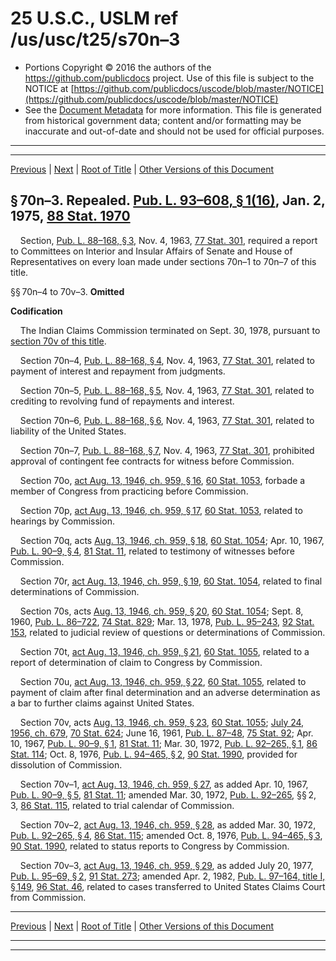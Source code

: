 ---
---

# 25 U.S.C., USLM ref /us/usc/t25/s70n–3

* Portions Copyright © 2016 the authors of the https://github.com/publicdocs project.
  Use of this file is subject to the NOTICE at [https://github.com/publicdocs/uscode/blob/master/NOTICE](https://github.com/publicdocs/uscode/blob/master/NOTICE)
* See the [Document Metadata](././../../../..//README.md) for more information.
  This file is generated from historical government data; content and/or formatting may be inaccurate and out-of-date and should not be used for official purposes.

----------
----------

[Previous](./../../../..//us/usc/t25/ch2A/m__us_usc_t25_ch2A.md) | [Next](./../../../..//us/usc/t25/ch2A/m__us_usc_t25_s70w.md) | [Root of Title](./../../../../) | [Other Versions of this Document](https://publicdocs.github.io/go/links?ns=uslm&ref=%2Fus%2Fusc%2Ft25%2Fs70n%E2%80%933)

## § 70n–3. Repealed. [Pub. L. 93–608, § 1(16)][/us/pl/93/608/s1/16], Jan. 2, 1975, [88 Stat. 1970][/us/stat/88/1970]

    Section, [Pub. L. 88–168, § 3][/us/pl/88/168/s3], Nov. 4, 1963, [77 Stat. 301][/us/stat/77/301], required a report to Committees on Interior and Insular Affairs of Senate and House of Representatives on every loan made under sections 70n–1 to 70n–7 of this title.

§§ 70n–4 to 70v–3. __Omitted__ 

 __Codification__ 

    The Indian Claims Commission terminated on Sept. 30, 1978, pursuant to [section 70v of this title][/us/usc/t25/s70v].

    Section 70n–4, [Pub. L. 88–168, § 4][/us/pl/88/168/s4], Nov. 4, 1963, [77 Stat. 301][/us/stat/77/301], related to payment of interest and repayment from judgments.

    Section 70n–5, [Pub. L. 88–168, § 5][/us/pl/88/168/s5], Nov. 4, 1963, [77 Stat. 301][/us/stat/77/301], related to crediting to revolving fund of repayments and interest.

    Section 70n–6, [Pub. L. 88–168, § 6][/us/pl/88/168/s6], Nov. 4, 1963, [77 Stat. 301][/us/stat/77/301], related to liability of the United States.

    Section 70n–7, [Pub. L. 88–168, § 7][/us/pl/88/168/s7], Nov. 4, 1963, [77 Stat. 301][/us/stat/77/301], prohibited approval of contingent fee contracts for witness before Commission.

    Section 70o, [act Aug. 13, 1946, ch. 959, § 16][/us/act/1946-08-13/ch959/s16], [60 Stat. 1053][/us/stat/60/1053], forbade a member of Congress from practicing before Commission.

    Section 70p, [act Aug. 13, 1946, ch. 959, § 17][/us/act/1946-08-13/ch959/s17], [60 Stat. 1053][/us/stat/60/1053], related to hearings by Commission.

    Section 70q, acts [Aug. 13, 1946, ch. 959, § 18][/us/act/1946-08-13/ch959/s18], [60 Stat. 1054][/us/stat/60/1054]; Apr. 10, 1967, [Pub. L. 90–9, § 4][/us/pl/90/9/s4], [81 Stat. 11][/us/stat/81/11], related to testimony of witnesses before Commission.

    Section 70r, [act Aug. 13, 1946, ch. 959, § 19][/us/act/1946-08-13/ch959/s19], [60 Stat. 1054][/us/stat/60/1054], related to final determinations of Commission.

    Section 70s, acts [Aug. 13, 1946, ch. 959, § 20][/us/act/1946-08-13/ch959/s20], [60 Stat. 1054][/us/stat/60/1054]; Sept. 8, 1960, [Pub. L. 86–722][/us/pl/86/722], [74 Stat. 829][/us/stat/74/829]; Mar. 13, 1978, [Pub. L. 95–243][/us/pl/95/243], [92 Stat. 153][/us/stat/92/153], related to judicial review of questions or determinations of Commission.

    Section 70t, [act Aug. 13, 1946, ch. 959, § 21][/us/act/1946-08-13/ch959/s21], [60 Stat. 1055][/us/stat/60/1055], related to a report of determination of claim to Congress by Commission.

    Section 70u, [act Aug. 13, 1946, ch. 959, § 22][/us/act/1946-08-13/ch959/s22], [60 Stat. 1055][/us/stat/60/1055], related to payment of claim after final determination and an adverse determination as a bar to further claims against United States.

    Section 70v, acts [Aug. 13, 1946, ch. 959, § 23][/us/act/1946-08-13/ch959/s23], [60 Stat. 1055][/us/stat/60/1055]; [July 24, 1956, ch. 679][/us/act/1956-07-24/ch679], [70 Stat. 624][/us/stat/70/624]; June 16, 1961, [Pub. L. 87–48][/us/pl/87/48], [75 Stat. 92][/us/stat/75/92]; Apr. 10, 1967, [Pub. L. 90–9, § 1][/us/pl/90/9/s1], [81 Stat. 11][/us/stat/81/11]; Mar. 30, 1972, [Pub. L. 92–265, § 1][/us/pl/92/265/s1], [86 Stat. 114][/us/stat/86/114]; Oct. 8, 1976, [Pub. L. 94–465, § 2][/us/pl/94/465/s2], [90 Stat. 1990][/us/stat/90/1990], provided for dissolution of Commission.

    Section 70v–1, [act Aug. 13, 1946, ch. 959, § 27][/us/act/1946-08-13/ch959/s27], as added Apr. 10, 1967, [Pub. L. 90–9, § 5][/us/pl/90/9/s5], [81 Stat. 11][/us/stat/81/11]; amended Mar. 30, 1972, [Pub. L. 92–265][/us/pl/92/265], §§ 2, 3, [86 Stat. 115][/us/stat/86/115], related to trial calendar of Commission.

    Section 70v–2, [act Aug. 13, 1946, ch. 959, § 28][/us/act/1946-08-13/ch959/s28], as added Mar. 30, 1972, [Pub. L. 92–265, § 4][/us/pl/92/265/s4], [86 Stat. 115][/us/stat/86/115]; amended Oct. 8, 1976, [Pub. L. 94–465, § 3][/us/pl/94/465/s3], [90 Stat. 1990][/us/stat/90/1990], related to status reports to Congress by Commission.

    Section 70v–3, [act Aug. 13, 1946, ch. 959, § 29][/us/act/1946-08-13/ch959/s29], as added July 20, 1977, [Pub. L. 95–69, § 2][/us/pl/95/69/s2], [91 Stat. 273][/us/stat/91/273]; amended Apr. 2, 1982, [Pub. L. 97–164, title I, § 149][/us/pl/97/164/s149], [96 Stat. 46][/us/stat/96/46], related to cases transferred to United States Claims Court from Commission.

----------

[Previous](./../../../..//us/usc/t25/ch2A/m__us_usc_t25_ch2A.md) | [Next](./../../../..//us/usc/t25/ch2A/m__us_usc_t25_s70w.md) | [Root of Title](./../../../../) | [Other Versions of this Document](https://publicdocs.github.io/go/links?ns=uslm&ref=%2Fus%2Fusc%2Ft25%2Fs70n%E2%80%933)

----------
----------

[/us/pl/93/608/s1/16]: https://publicdocs.github.io/go/links?ns=uslm&ref=%2Fus%2Fpl%2F93%2F608%2Fs1%2F16
[/us/stat/88/1970]: https://publicdocs.github.io/go/links?ns=uslm&ref=%2Fus%2Fstat%2F88%2F1970
[/us/pl/88/168/s3]: https://publicdocs.github.io/go/links?ns=uslm&ref=%2Fus%2Fpl%2F88%2F168%2Fs3
[/us/stat/77/301]: https://publicdocs.github.io/go/links?ns=uslm&ref=%2Fus%2Fstat%2F77%2F301
[/us/usc/t25/s70v]: https://publicdocs.github.io/go/links?ns=uslm&ref=%2Fus%2Fusc%2Ft25%2Fs70v
[/us/pl/88/168/s4]: https://publicdocs.github.io/go/links?ns=uslm&ref=%2Fus%2Fpl%2F88%2F168%2Fs4
[/us/stat/77/301]: https://publicdocs.github.io/go/links?ns=uslm&ref=%2Fus%2Fstat%2F77%2F301
[/us/pl/88/168/s5]: https://publicdocs.github.io/go/links?ns=uslm&ref=%2Fus%2Fpl%2F88%2F168%2Fs5
[/us/stat/77/301]: https://publicdocs.github.io/go/links?ns=uslm&ref=%2Fus%2Fstat%2F77%2F301
[/us/pl/88/168/s6]: https://publicdocs.github.io/go/links?ns=uslm&ref=%2Fus%2Fpl%2F88%2F168%2Fs6
[/us/stat/77/301]: https://publicdocs.github.io/go/links?ns=uslm&ref=%2Fus%2Fstat%2F77%2F301
[/us/pl/88/168/s7]: https://publicdocs.github.io/go/links?ns=uslm&ref=%2Fus%2Fpl%2F88%2F168%2Fs7
[/us/stat/77/301]: https://publicdocs.github.io/go/links?ns=uslm&ref=%2Fus%2Fstat%2F77%2F301
[/us/act/1946-08-13/ch959/s16]: https://publicdocs.github.io/go/links?ns=uslm&ref=%2Fus%2Fact%2F1946-08-13%2Fch959%2Fs16
[/us/stat/60/1053]: https://publicdocs.github.io/go/links?ns=uslm&ref=%2Fus%2Fstat%2F60%2F1053
[/us/act/1946-08-13/ch959/s17]: https://publicdocs.github.io/go/links?ns=uslm&ref=%2Fus%2Fact%2F1946-08-13%2Fch959%2Fs17
[/us/stat/60/1053]: https://publicdocs.github.io/go/links?ns=uslm&ref=%2Fus%2Fstat%2F60%2F1053
[/us/act/1946-08-13/ch959/s18]: https://publicdocs.github.io/go/links?ns=uslm&ref=%2Fus%2Fact%2F1946-08-13%2Fch959%2Fs18
[/us/stat/60/1054]: https://publicdocs.github.io/go/links?ns=uslm&ref=%2Fus%2Fstat%2F60%2F1054
[/us/pl/90/9/s4]: https://publicdocs.github.io/go/links?ns=uslm&ref=%2Fus%2Fpl%2F90%2F9%2Fs4
[/us/stat/81/11]: https://publicdocs.github.io/go/links?ns=uslm&ref=%2Fus%2Fstat%2F81%2F11
[/us/act/1946-08-13/ch959/s19]: https://publicdocs.github.io/go/links?ns=uslm&ref=%2Fus%2Fact%2F1946-08-13%2Fch959%2Fs19
[/us/stat/60/1054]: https://publicdocs.github.io/go/links?ns=uslm&ref=%2Fus%2Fstat%2F60%2F1054
[/us/act/1946-08-13/ch959/s20]: https://publicdocs.github.io/go/links?ns=uslm&ref=%2Fus%2Fact%2F1946-08-13%2Fch959%2Fs20
[/us/stat/60/1054]: https://publicdocs.github.io/go/links?ns=uslm&ref=%2Fus%2Fstat%2F60%2F1054
[/us/pl/86/722]: https://publicdocs.github.io/go/links?ns=uslm&ref=%2Fus%2Fpl%2F86%2F722
[/us/stat/74/829]: https://publicdocs.github.io/go/links?ns=uslm&ref=%2Fus%2Fstat%2F74%2F829
[/us/pl/95/243]: https://publicdocs.github.io/go/links?ns=uslm&ref=%2Fus%2Fpl%2F95%2F243
[/us/stat/92/153]: https://publicdocs.github.io/go/links?ns=uslm&ref=%2Fus%2Fstat%2F92%2F153
[/us/act/1946-08-13/ch959/s21]: https://publicdocs.github.io/go/links?ns=uslm&ref=%2Fus%2Fact%2F1946-08-13%2Fch959%2Fs21
[/us/stat/60/1055]: https://publicdocs.github.io/go/links?ns=uslm&ref=%2Fus%2Fstat%2F60%2F1055
[/us/act/1946-08-13/ch959/s22]: https://publicdocs.github.io/go/links?ns=uslm&ref=%2Fus%2Fact%2F1946-08-13%2Fch959%2Fs22
[/us/stat/60/1055]: https://publicdocs.github.io/go/links?ns=uslm&ref=%2Fus%2Fstat%2F60%2F1055
[/us/act/1946-08-13/ch959/s23]: https://publicdocs.github.io/go/links?ns=uslm&ref=%2Fus%2Fact%2F1946-08-13%2Fch959%2Fs23
[/us/stat/60/1055]: https://publicdocs.github.io/go/links?ns=uslm&ref=%2Fus%2Fstat%2F60%2F1055
[/us/act/1956-07-24/ch679]: https://publicdocs.github.io/go/links?ns=uslm&ref=%2Fus%2Fact%2F1956-07-24%2Fch679
[/us/stat/70/624]: https://publicdocs.github.io/go/links?ns=uslm&ref=%2Fus%2Fstat%2F70%2F624
[/us/pl/87/48]: https://publicdocs.github.io/go/links?ns=uslm&ref=%2Fus%2Fpl%2F87%2F48
[/us/stat/75/92]: https://publicdocs.github.io/go/links?ns=uslm&ref=%2Fus%2Fstat%2F75%2F92
[/us/pl/90/9/s1]: https://publicdocs.github.io/go/links?ns=uslm&ref=%2Fus%2Fpl%2F90%2F9%2Fs1
[/us/stat/81/11]: https://publicdocs.github.io/go/links?ns=uslm&ref=%2Fus%2Fstat%2F81%2F11
[/us/pl/92/265/s1]: https://publicdocs.github.io/go/links?ns=uslm&ref=%2Fus%2Fpl%2F92%2F265%2Fs1
[/us/stat/86/114]: https://publicdocs.github.io/go/links?ns=uslm&ref=%2Fus%2Fstat%2F86%2F114
[/us/pl/94/465/s2]: https://publicdocs.github.io/go/links?ns=uslm&ref=%2Fus%2Fpl%2F94%2F465%2Fs2
[/us/stat/90/1990]: https://publicdocs.github.io/go/links?ns=uslm&ref=%2Fus%2Fstat%2F90%2F1990
[/us/act/1946-08-13/ch959/s27]: https://publicdocs.github.io/go/links?ns=uslm&ref=%2Fus%2Fact%2F1946-08-13%2Fch959%2Fs27
[/us/pl/90/9/s5]: https://publicdocs.github.io/go/links?ns=uslm&ref=%2Fus%2Fpl%2F90%2F9%2Fs5
[/us/stat/81/11]: https://publicdocs.github.io/go/links?ns=uslm&ref=%2Fus%2Fstat%2F81%2F11
[/us/pl/92/265]: https://publicdocs.github.io/go/links?ns=uslm&ref=%2Fus%2Fpl%2F92%2F265
[/us/stat/86/115]: https://publicdocs.github.io/go/links?ns=uslm&ref=%2Fus%2Fstat%2F86%2F115
[/us/act/1946-08-13/ch959/s28]: https://publicdocs.github.io/go/links?ns=uslm&ref=%2Fus%2Fact%2F1946-08-13%2Fch959%2Fs28
[/us/pl/92/265/s4]: https://publicdocs.github.io/go/links?ns=uslm&ref=%2Fus%2Fpl%2F92%2F265%2Fs4
[/us/stat/86/115]: https://publicdocs.github.io/go/links?ns=uslm&ref=%2Fus%2Fstat%2F86%2F115
[/us/pl/94/465/s3]: https://publicdocs.github.io/go/links?ns=uslm&ref=%2Fus%2Fpl%2F94%2F465%2Fs3
[/us/stat/90/1990]: https://publicdocs.github.io/go/links?ns=uslm&ref=%2Fus%2Fstat%2F90%2F1990
[/us/act/1946-08-13/ch959/s29]: https://publicdocs.github.io/go/links?ns=uslm&ref=%2Fus%2Fact%2F1946-08-13%2Fch959%2Fs29
[/us/pl/95/69/s2]: https://publicdocs.github.io/go/links?ns=uslm&ref=%2Fus%2Fpl%2F95%2F69%2Fs2
[/us/stat/91/273]: https://publicdocs.github.io/go/links?ns=uslm&ref=%2Fus%2Fstat%2F91%2F273
[/us/pl/97/164/s149]: https://publicdocs.github.io/go/links?ns=uslm&ref=%2Fus%2Fpl%2F97%2F164%2Fs149
[/us/stat/96/46]: https://publicdocs.github.io/go/links?ns=uslm&ref=%2Fus%2Fstat%2F96%2F46


